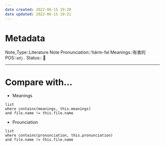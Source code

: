 ```yaml
---
date created: 2022-06-15 19:20
date updated: 2022-06-15 19:21
---
```


# Metadata

Note_Type::Literature Note
Pronunciation::ˈhärm-fəl
Meanings::有害的
POS::`adj.`
Status:: 👶

---

# Compare with...

- Meanings

```dataview
list
where contains(meanings, this.meanings)
and file.name != this.file.name
```

- Prounciation

```dataview
list
where contains(pronunciation, this.pronunciation)
and file.name != this.file.name
```
